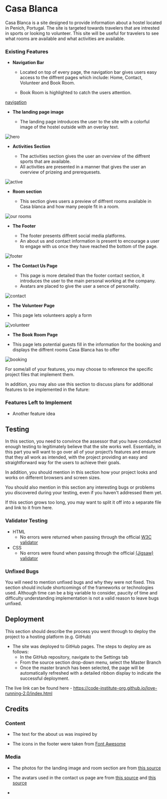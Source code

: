 # Casa Blanca

Casa Blanca is a site designed to provide information about a hostel located in Penich, Portugal. The site is targeted towards travelers that are intrested in sports or looking to volunteer. This site will be useful for travelers to see what rooms are available and what activities are available.


### Existing Features

- __Navigation Bar__

  - Located on top of every page, the navigation bar gives users easy access to the diffrent pages which include: Home, Contact, Volunteer and Book Room.

  - Book Room is highlighted to catch the users attention. 

[navigation](https://user-images.githubusercontent.com/69460475/211000085-e245a175-941f-4c43-a504-ecc70d42936b.png)

- __The landing page image__

  - The landing page introduces the user to the site with a colorful image of the hostel outside with an overlay text.


![hero](https://user-images.githubusercontent.com/69460475/210999031-e986dc09-1e3d-4ffc-9207-c046b8e8f729.png)

- __Activities Section__

  - The activities section gives the user an overview of the diffrent sports that are available. 
  - All activities are presented in a manner that gives the user an overview of prizeing and prerequesets. 

![active](https://user-images.githubusercontent.com/69460475/211000018-95e32579-8499-4055-96b1-9ebf31802a97.png)

- __Room section__

  - This section gives users a preview of diffrent rooms available in Casa blanca and how many people fit in a room.

![our rooms](https://user-images.githubusercontent.com/69460475/210999632-d6789f09-4343-42f5-90df-40d7ef1b0203.png)

- __The Footer__ 

  - The footer presents diffrent social media platforms.
  - An about us and contact information is present to encourage a user to engage with us once they have reached the bottom of the page.

![footer](https://user-images.githubusercontent.com/69460475/211000047-dd5c9694-98c7-4188-8582-95aad6a450dc.png)

- __The Contact Us Page__

  - This page is more detailed than the footer contact section, it introduces the user to the main personal working at the company.
  - Avatars are placed to give the user a sence of personality.

![contact](https://user-images.githubusercontent.com/69460475/211000565-bd6daafc-5ecb-4c74-abc9-4373ff9c4401.png)

- __The Volunteer Page__

- This page lets volunteers apply a form

![volunteer](https://user-images.githubusercontent.com/69460475/211000670-ceee6caa-b094-4420-b219-9572332d8965.png)

- __The Book Room Page__

- This page lets potential guests fill in the information for the booking and displays the diffrent rooms Casa Blanca has to offer

![booking](https://user-images.githubusercontent.com/69460475/211000917-8df09bad-0139-4a1e-a9f4-7b3050dcf630.png)

For some/all of your features, you may choose to reference the specific project files that implement them.

In addition, you may also use this section to discuss plans for additional features to be implemented in the future:

### Features Left to Implement

- Another feature idea

## Testing 

In this section, you need to convince the assessor that you have conducted enough testing to legitimately believe that the site works well. Essentially, in this part you will want to go over all of your project’s features and ensure that they all work as intended, with the project providing an easy and straightforward way for the users to achieve their goals.

In addition, you should mention in this section how your project looks and works on different browsers and screen sizes.

You should also mention in this section any interesting bugs or problems you discovered during your testing, even if you haven't addressed them yet.

If this section grows too long, you may want to split it off into a separate file and link to it from here.


### Validator Testing 

- HTML
  - No errors were returned when passing through the official [W3C validator](https://validator.w3.org/nu/?doc=https%3A%2F%2Fcode-institute-org.github.io%2Flove-running-2.0%2Findex.html)
- CSS
  - No errors were found when passing through the official [(Jigsaw) validator](https://jigsaw.w3.org/css-validator/validator?uri=https%3A%2F%2Fvalidator.w3.org%2Fnu%2F%3Fdoc%3Dhttps%253A%252F%252Fcode-institute-org.github.io%252Flove-running-2.0%252Findex.html&profile=css3svg&usermedium=all&warning=1&vextwarning=&lang=en#css)

### Unfixed Bugs

You will need to mention unfixed bugs and why they were not fixed. This section should include shortcomings of the frameworks or technologies used. Although time can be a big variable to consider, paucity of time and difficulty understanding implementation is not a valid reason to leave bugs unfixed. 

## Deployment

This section should describe the process you went through to deploy the project to a hosting platform (e.g. GitHub) 

- The site was deployed to GitHub pages. The steps to deploy are as follows: 
  - In the GitHub repository, navigate to the Settings tab 
  - From the source section drop-down menu, select the Master Branch
  - Once the master branch has been selected, the page will be automatically refreshed with a detailed ribbon display to indicate the successful deployment. 

The live link can be found here - https://code-institute-org.github.io/love-running-2.0/index.html 


## Credits 

### Content 

- The text for the about us was inspired by 

- The icons in the footer were taken from [Font Awesome](https://fontawesome.com/)

### Media

- The photos for the landing image and room section are from [this source](https://planetofhotels.com/en/portugal/peniche/casa-blanca)

- The avatars used  in the contact us page are from [this source](https://iconscout.com/illustration/man-with-unique-hair-style-2372201) and [this source](https://iconscout.com/illustration/curly-hair-man-holding-smartphone-2372183)
- 
